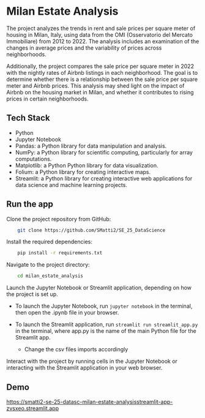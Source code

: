 
# Milan Estate Analysis

The project analyzes the trends in rent and sale prices per square meter of housing in Milan, Italy, using data from the OMI (Osservatorio del Mercato Immobiliare) from 2012 to 2022. The analysis includes an examination of the changes in average prices and the variability of prices across neighborhoods.

Additionally, the project compares the sale price per square meter in 2022 with the nightly rates of Airbnb listings in each neighborhood. The goal is to determine whether there is a relationship between the sale price per square meter and Airbnb prices. This analysis may shed light on the impact of Airbnb on the housing market in Milan, and whether it contributes to rising prices in certain neighborhoods.




## Tech Stack

- Python
- Jupyter Notebook
- Pandas: a Python library for data manipulation and analysis.
- NumPy: a Python library for scientific computing, particularly for array computations.
- Matplotlib: a Python Python library for data visualization.
- Folium: a Python library for creating interactive maps.
- Streamlit: a Python library for creating interactive web applications for data science and machine learning projects.


## Run the app


Clone the project repository from GitHub: 
```bash
    git clone https://github.com/SMatti2/SE_25_DataScience
```

Install the required dependencies: 
```bash
    pip install -r requirements.txt
```

Navigate to the project directory: 
```bash
    cd milan_estate_analysis
```

Launch the Jupyter Notebook or Streamlit application, depending on how the project is set up.

- To launch the Jupyter Notebook, run ```jupyter notebook``` in the terminal, then open the .ipynb file in your browser.

- To launch the Streamlit application, run ```streamlit run streamlit_app.py``` in the terminal, where app.py is the name of the main Python file for the Streamlit app.
    - Change the csv files imports accordingly

Interact with the project by running cells in the Jupyter Notebook or interacting with the Streamlit application in your web browser.



## Demo

https://smatti2-se-25-datasc-milan-estate-analysisstreamlit-app-zvsxeo.streamlit.app

